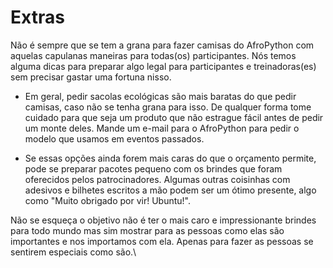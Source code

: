 # Extras

Não é sempre que se tem a grana para fazer camisas do AfroPython com aquelas capulanas maneiras para todas(os) participantes. Nós temos alguma dicas para preparar algo legal para participantes e treinadoras(es) sem precisar gastar uma fortuna nisso.

- Em geral, pedir sacolas ecológicas são mais baratas do que pedir camisas, caso não se tenha grana para isso. De qualquer forma tome cuidado para que seja um produto que não estrague fácil antes de pedir um monte deles. Mande um e-mail para o AfroPython para pedir o modelo que usamos em eventos passados.

- Se essas opções ainda forem mais caras do que o orçamento permite, pode se preparar pacotes pequeno com os brindes que foram oferecidos pelos patrocinadores. Algumas outras coisinhas com adesivos e bilhetes escritos a mão podem ser um ótimo presente, algo como "Muito obrigado por vir! Ubuntu!".

Não se esqueça o objetivo não é ter o mais caro e impressionante brindes para todo mundo mas sim mostrar para as pessoas como elas são importantes e nos importamos com ela. Apenas para fazer as pessoas se sentirem especiais como são.\
